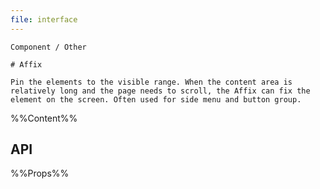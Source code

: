 ```yaml
---
file: interface
---
```


`````
Component / Other

# Affix

Pin the elements to the visible range. When the content area is relatively long and the page needs to scroll, the Affix can fix the element on the screen. Often used for side menu and button group.
`````

%%Content%%

## API

%%Props%%

